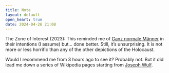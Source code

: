 ```yaml
---
title: Note
layout: default
open_heart: true
date: 2024-04-26 21:08
---
```


The Zone of Interest (2023): This reminded me of [Ganz normale Männer](https://muan.co/notes/2023-09-25-uu) in their intentions (I assume) but… done better. Still, it’s unsurprising. It is not more or less horrific than any of the other depictions of the Holocaust. 

Would I recommend me from 3 hours ago to see it? Probably not. But it did lead me down a series of Wikipedia pages starting from [Joseph Wulf](https://en.wikipedia.org/wiki/Joseph_Wulf).
